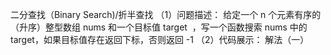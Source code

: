二分查找（Binary Search)/折半查找
（1）问题描述：
    给定一个 n 个元素有序的（升序）整型数组 nums 和一个目标值 target  ，写一个函数搜索 nums 中的 target，如果目标值存在返回下标，否则返回 -1
（2）代码展示：
解法（一）

